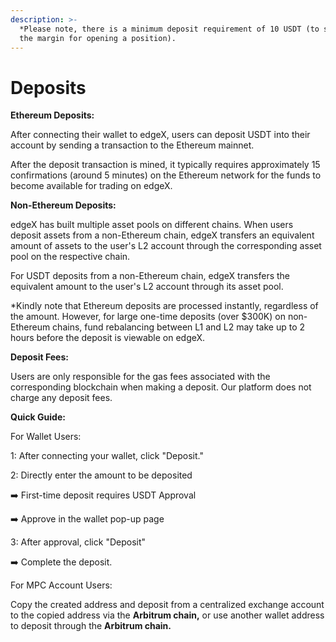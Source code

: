```yaml
---
description: >-
  *Please note, there is a minimum deposit requirement of 10 USDT (to support
  the margin for opening a position).
---
```


# Deposits

**Ethereum Deposits:**

After connecting their wallet to edgeX, users can deposit USDT into their account by sending a transaction to the Ethereum mainnet.

After the deposit transaction is mined, it typically requires approximately 15 confirmations (around 5 minutes) on the Ethereum network for the funds to become available for trading on edgeX.



**Non-Ethereum Deposits:**

edgeX has built multiple asset pools on different chains. When users deposit assets from a non-Ethereum chain, edgeX transfers an equivalent amount of assets to the user's L2 account through the corresponding asset pool on the respective chain.&#x20;

For USDT deposits from a non-Ethereum chain, edgeX transfers the equivalent amount to the user's L2 account through its asset pool.&#x20;

\*Kindly note that Ethereum deposits are processed instantly, regardless of the amount. However, for large one-time deposits (over $300K) on non-Ethereum chains, fund rebalancing between L1 and L2 may take up to 2 hours before the deposit is viewable on edgeX.



**Deposit Fees:**

Users are only responsible for the gas fees associated with the corresponding blockchain when making a deposit. Our platform does not charge any deposit fees.



**Quick Guide:**

For Wallet Users:

1: After connecting your wallet, click "Deposit."

2: Directly enter the amount to be deposited&#x20;

➡️ First-time deposit requires USDT Approval&#x20;

➡️ Approve in the wallet pop-up page

3: After approval, click "Deposit"&#x20;

➡️ Complete the deposit.



For MPC Account Users:

Copy the created address and deposit from a centralized exchange account to the copied address via the **Arbitrum chain,** or use another wallet address to deposit through the **Arbitrum chain.**
